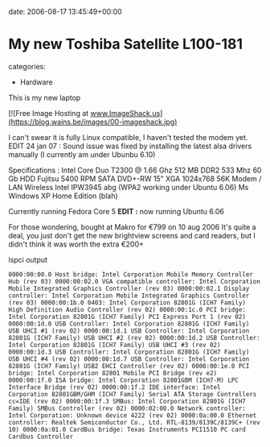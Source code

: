 


date: 2006-08-17 13:45:49+00:00


# My new Toshiba Satellite L100-181

categories:
- Hardware


This is my new laptop

[![Free Image Hosting at www.ImageShack.us](https://blog.wains.be/images/00-imageshack.jpg)

I can't swear it is fully Linux compatible, I haven't tested the modem yet.
EDIT 24 jan 07 : Sound issue was fixed by installing the latest alsa drivers manually (I currently am under Ubunbu 6.10)

Specifications :
Intel Core Duo T2300 @ 1.66 Ghz
512 MB DDR2 533 Mhz
60 Gb HDD Fujitsu 5400 RPM SATA
DVD+-RW
15" XGA 1024x768
56K Modem / LAN
Wireless Intel IPW3945 abg (WPA2 working under Ubuntu 6.06)
Ms Windows XP Home Edition (blah)

Currently running Fedora Core 5
**EDIT :** now running Ubuntu 6.06

For those wondering, bought at Makro for €799 on 10 aug 2006
It's quite a deal, you just don't get the new brightview screens and card readers, but I didn't think it was worth the extra €200+

lspci output

`0000:00:00.0 Host bridge: Intel Corporation Mobile Memory Controller Hub (rev 03)
0000:00:02.0 VGA compatible controller: Intel Corporation Mobile Integrated Graphics Controller (rev 03)
0000:00:02.1 Display controller: Intel Corporation Mobile Integrated Graphics Controller (rev 03)
0000:00:1b.0 0403: Intel Corporation 82801G (ICH7 Family) High Definition Audio Controller (rev 02)
0000:00:1c.0 PCI bridge: Intel Corporation 82801G (ICH7 Family) PCI Express Port 1 (rev 02)
0000:00:1d.0 USB Controller: Intel Corporation 82801G (ICH7 Family) USB UHCI #1 (rev 02)
0000:00:1d.1 USB Controller: Intel Corporation 82801G (ICH7 Family) USB UHCI #2 (rev 02)
0000:00:1d.2 USB Controller: Intel Corporation 82801G (ICH7 Family) USB UHCI #3 (rev 02)
0000:00:1d.3 USB Controller: Intel Corporation 82801G (ICH7 Family) USB UHCI #4 (rev 02)
0000:00:1d.7 USB Controller: Intel Corporation 82801G (ICH7 Family) USB2 EHCI Controller (rev 02)
0000:00:1e.0 PCI bridge: Intel Corporation 82801 Mobile PCI Bridge (rev e2)
0000:00:1f.0 ISA bridge: Intel Corporation 82801GBM (ICH7-M) LPC Interface Bridge (rev 02)
0000:00:1f.2 IDE interface: Intel Corporation 82801GBM/GHM (ICH7 Family) Serial ATA Storage Controllers cc=IDE (rev 02)
0000:00:1f.3 SMBus: Intel Corporation 82801G (ICH7 Family) SMBus Controller (rev 02)
0000:02:00.0 Network controller: Intel Corporation: Unknown device 4222 (rev 02)
0000:0a:00.0 Ethernet controller: Realtek Semiconductor Co., Ltd. RTL-8139/8139C/8139C+ (rev 10)
0000:0a:01.0 CardBus bridge: Texas Instruments PCI1510 PC card Cardbus Controller`

